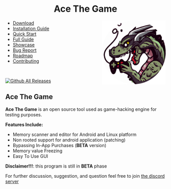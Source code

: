 <h1 align="center">Ace The Game</h1>
<img width="200" height="200" src="./assets/icon.png" align="right">
<ul>
  <li><a href="https://github.com/vlenv/AceTheGame/releases/latest">Download</a><br></li>
  <li><a href="https://github.com/vlenv/AceTheGame/blob/master/installation_guide.md">Installation Guide</a><br></li>
  <li><a href="https://github.com/vlenv/AceTheGame/blob/master/tutorial/quick_start.md">Quick Start</a><br></li>
  <li><a href="https://github.com/vlenv/AceTheGame/blob/master/tutorial/full_doc.md">Full Guide</a><br></li>
  <li><a href="https://github.com/vlenv/AceTheGame/blob/master/showcase.md">Showcase</a><br></li>
  <li><a href="https://github.com/vlenv/AceTheGame/issues">Bug Report</a><br></li>
  <li><a href="https://github.com/vlenv/AceTheGame/issues/60">Roadmap</a><br></li>
  <li><a href="./contributing.md">Contributing</a></li>
</ul>

<br>

[![Github All Releases](https://img.shields.io/github/downloads/KuhakuPixel/AceTheGame/total.svg)]()

## Ace The Game

**Ace The Game** is an open source tool used as game-hacking engine for testing purposes.

**Features Include:**

- Memory scanner and editor for Android and Linux platform
- Non rooted support for android application (patching)
- Bypassing In-App Purchases (**BETA** version)
- Memory value Freezing
- Easy To Use GUI

**Disclaimer!!!**: this program is still in **BETA** phase

For further discussion, suggestion, and question
feel free to join [the discord server](https://discord.gg/8fJh9tPVXb)
